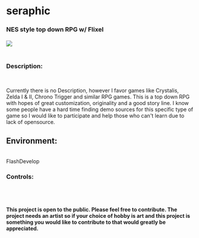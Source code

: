 seraphic
========

<h3>NES style top down RPG w/ Flixel <br><br>

<img src="http://www.legitcode.com/seraphic.png" />
<br><br>
<h3><bold>Description: </h3><br><p>Currently there is no Description, however I favor games like Crystalis, Zelda I & II, Chrono Trigger and similar RPG games. This is a top down RPG with hopes of great customization, originality and a good story line. I know some people have a hard time finding demo sources for this specific type of game so I would like to participate and help those who can't learn due to lack of opensource. </bold></h2>
<h2><bold>Environment:</bold></h2><br>
FlashDevelop
<br>
<h3><bold>Controls:</bold></h3><br><br>
<h4><bold>This project is open to the public. Please feel free to contribute. The project needs an artist so if your choice of hobby is art and this project is something you would like to contribute to that would greatly be appreciated.</bold></h4>

